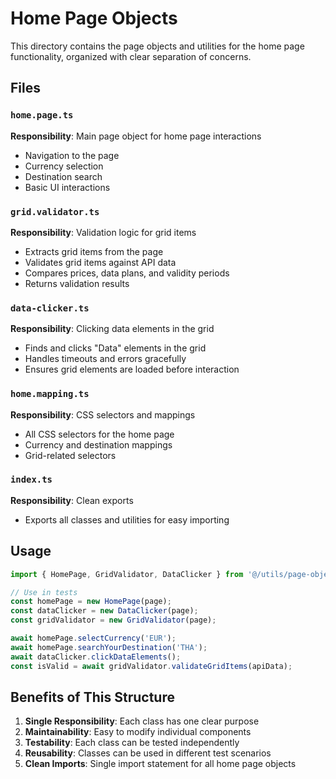 # Home Page Objects

This directory contains the page objects and utilities for the home page functionality, organized with clear separation of concerns.

## Files

### `home.page.ts`
**Responsibility**: Main page object for home page interactions
- Navigation to the page
- Currency selection
- Destination search
- Basic UI interactions

### `grid.validator.ts`
**Responsibility**: Validation logic for grid items
- Extracts grid items from the page
- Validates grid items against API data
- Compares prices, data plans, and validity periods
- Returns validation results

### `data-clicker.ts`
**Responsibility**: Clicking data elements in the grid
- Finds and clicks "Data" elements in the grid
- Handles timeouts and errors gracefully
- Ensures grid elements are loaded before interaction

### `home.mapping.ts`
**Responsibility**: CSS selectors and mappings
- All CSS selectors for the home page
- Currency and destination mappings
- Grid-related selectors

### `index.ts`
**Responsibility**: Clean exports
- Exports all classes and utilities for easy importing

## Usage

```typescript
import { HomePage, GridValidator, DataClicker } from '@/utils/page-objects/home';

// Use in tests
const homePage = new HomePage(page);
const dataClicker = new DataClicker(page);
const gridValidator = new GridValidator(page);

await homePage.selectCurrency('EUR');
await homePage.searchYourDestination('THA');
await dataClicker.clickDataElements();
const isValid = await gridValidator.validateGridItems(apiData);
```

## Benefits of This Structure

1. **Single Responsibility**: Each class has one clear purpose
2. **Maintainability**: Easy to modify individual components
3. **Testability**: Each class can be tested independently
4. **Reusability**: Classes can be used in different test scenarios
5. **Clean Imports**: Single import statement for all home page objects 